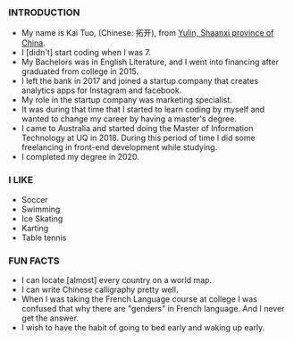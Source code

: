 ### INTRODUCTION

- My name is Kai Tuo, (Chinese: 拓开), from [Yulin, Shaanxi province of China](https://www.google.com/maps/place/Yulin,+Shaanxi,+China/@38.2914886,109.6686154,12z/data=!3m1!4b1!4m5!3m4!1s0x360d52a0f444d31d:0x477b748e46e2367b!8m2!3d38.28539!4d109.734589).
- I [didn't] start coding when I was 7.
- My Bachelors was in English Literature, and I went into financing after graduated from college in 2015.
- I left the bank in 2017 and joined a startup company that creates analytics apps for Instagram and facebook.
- My role in the startup company was marketing specialist.
- It was during that time that I started to learn coding by myself and wanted to change my career by having a master's degree.
- I came to Australia and started doing the Master of Information Technology at UQ in 2018. During this period of time I did some freelancing in front-end development while studying.
- I completed my degree in 2020.

### I LIKE

- Soccer
- Swimming
- Ice Skating
- Karting
- Table tennis

### FUN FACTS

- I can locate [almost] every country on a world map.
- I can write Chinese calligraphy pretty well.
- When I was taking the French Language course at college I was confused that why there are "genders" in French language. And I never get the answer.
- I wish to have the habit of going to bed early and waking up early.
